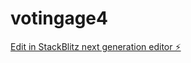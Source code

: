 # votingage4

[Edit in StackBlitz next generation editor ⚡️](https://stackblitz.com/~/github.com/wanderson03/votingage4)